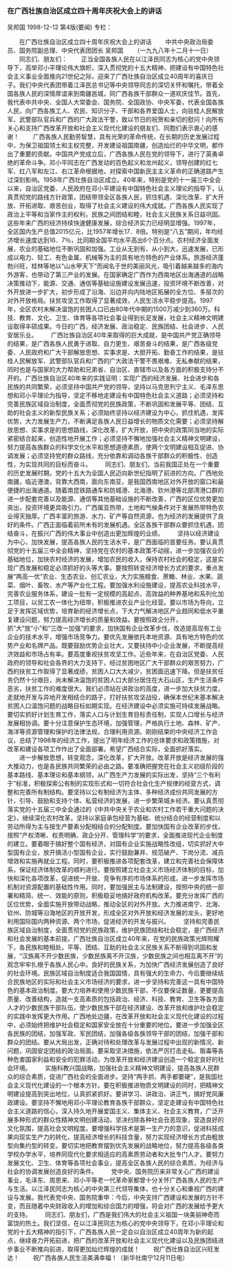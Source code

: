 ### 在广西壮族自治区成立四十周年庆祝大会上的讲话
吴邦国
1998-12-12
第4版(要闻)
专栏：

　　在广西壮族自治区成立四十周年庆祝大会上的讲话
　　中共中央政治局委员、国务院副总理、中央代表团团长  吴邦国
　　（一九九八年十二月十一日）
　　同志们、朋友们：
　　正当全国各族人民在以江泽民同志为核心的党中央领导下，高举邓小平理论伟大旗帜，深入贯彻党的十五大精神，把建设有中国特色社会主义事业全面推向21世纪之际，迎来了广西壮族自治区成立40周年的喜庆日子。我们中央代表团带着江泽民总书记等中央领导同志的深切关怀和嘱托，带着全国各族人民的深情厚谊来到南疆邕城，同广西各族干部群众一道欢庆佳节。首先，我代表中共中央、全国人大常委会、国务院、全国政协、中央军委，代表全国各族人民，向广西各族工人、农民、知识分子、干部和各界爱国人士，向驻桂人民解放军、武警部队官兵和广西的广大政法干警，致以节日的祝贺和亲切的慰问！向所有关心和支持广西改革开放和社会主义现代化建设的朋友们、同胞们表示衷心的感谢！
　　广西各族人民勤劳智慧，具有光荣的革命传统，在长期的历史发展过程中，为保卫祖国领土和主权完整，开发建设祖国南疆，创造灿烂的中华文明，都作出了重要的贡献。中国共产党成立后，广西各族人民在党的领导下，进行了英勇卓绝的革命斗争。邓小平同志在广西发动的百色起义和龙州起义，领导创建的红七军、红八军和左江、右江革命根据地，对探索中国新民主主义革命的正确道路产生过深刻影响。1958年广西壮族自治区成立。40年来，特别是党的十一届三中全会以来，自治区党委、人民政府在邓小平建设有中国特色社会主义理论的指导下，认真贯彻党的路线方针政策，团结带领全区各族人民，抓住机遇、深化改革、扩大开放、开拓进取、艰苦创业，取得了社会主义建设的伟大成就。广西各族人民实现了政治上平等和当家作主的权利，民族之间团结和睦，社会主义民族关系日益巩固。这些年来广西的经济持续快速健康发展，综合经济实力已经明显增强。1997年，全区国内生产总值2015亿元，比1957年增长17．8倍。特别是“八五”期间，年均经济增长速度达到16．7％，比同期全国平均水平高出6个百分点。农村经济全面发展，农业的基础地位不断巩固和加强。工业从无到有、从小到大，迅速发展，已形成以电力、轻工、有色金属、机械等为主的具有地方特色的产业体系。旅游经济蓬勃兴旺，桂林等地以“山水甲天下”而闻名于世的美丽风光，吸引着越来越多的海内外游客，也带动了第三产业的发展。在国家确定广西作为西南地区出海通道的战略决策推动下，能源、交通、通信等基础设施建设发展迅速，投资环境不断改善，对外开放进一步扩大，初步形成了沿海、沿边并向内陆地区拓展的全方位、多层次的对外开放格局。扶贫攻坚工作取得了显著成效，人民生活水平稳步提高。1997年，全区农村未解决温饱的贫困人口已由80年代中期的1500万减少到360万。科技、教育、文化、卫生、体育等各项社会事业得到长足发展，社会主义精神文明建设取得丰硕成果。今日的广西，经济发展、政治稳定、民族团结、社会进步、人民安居乐业。
　　广西壮族自治区40年来取得的巨大成就，是中国共产党正确领导的结果，是广西各族人民勇于进取、自力更生、艰苦奋斗的结果，是广西各级党委、人民政府和广大干部解放思想、实事求是、大胆开拓、勤奋工作的结果，是驻桂人民解放军、武警部队官兵和广西的广大政法干警不畏艰难、无私奉献的结果，同时也是与国家的大力帮助和兄弟省、自治区、直辖市以及各方面的积极支持分不开的。广西壮族自治区40年来的实践证明：实现广西的经济发展、社会进步和各民族的共同繁荣，必须坚持中国共产党的领导，坚持以马克思列宁主义、毛泽东思想和邓小平理论为指导，坚定不移地走建设有中国特色社会主义道路；必须坚持和完善民族区域自治制度，全面贯彻党的民族政策，不断巩固和发展平等、团结、互助的社会主义的新型民族关系；必须始终坚持以经济建设为中心，抓住机遇，发挥优势，大力发展生产力，不断满足各族人民日益增长的物质文化需要；必须坚持解放思想、实事求是的思想路线，深化改革，扩大开放，把中央的政策同当地的实际紧密结合起来，创造性地开展工作；必须坚持不懈地加强社会主义精神文明建设，努力提高各族群众的科学文化水平和思想道德素质，使两个文明建设相互促进、协调发展；必须坚持党的群众路线，充分依靠和调动各族干部群众的积极性、创造性，为实现共同的目标而奋斗。
　　同志们、朋友们，当前我国正处在一个重要的历史发展时期，党的十五大为全国人民迈向新世纪指明了前进的方向。广西地处南疆，临近港澳，背靠大西南，面向东南亚，是我国西南地区对外开放的窗口和最便捷的出海通道。随着南昆铁路通车和防城港、北海港、钦州港等北部湾港口群的进一步配套完善以及能源、通信等其他基础设施的不断改善，广西的区位优势更加突出，投资环境更具吸引力。广西属亚热带，土地和气候条件对于发展热带特色农业得天独厚。广西丰富的旅游、水力、矿产等自然资源，也为经济的发展提供了良好的条件。广西正面临着前所未有的发展机遇。全区各族干部群众要抓住机遇，团结奋斗，在振兴广西的伟大事业中创造出更加辉煌的业绩。
　　坚持以经济建设为中心，加快发展，提高各族人民的生活水平，是广西面临的首要任务。要认真贯彻党的十五届三中全会精神，坚持党在农村的基本政策不动摇，进一步加强农业的基础地位，加快农村经济的发展，增加农民的收入，保持农村社会的稳定，这是实现广西发展和稳定必须抓好的头等大事。要按照转变经济增长方式的要求，重点发展“两高一优”农业、生态农业、创汇农业，大力实施粮食、蔗糖、林业、水果、蔬菜、烟叶、畜牧、水产等产业化工程。要加强水利设施建设，提高农业科技水平，完善农业服务体系，建设一批有一定规模的高起点、高效益的种养基地和系列化加工项目，以贸工农一体化为纽带，积极推进农业产业化经营。要以市场为导向，立足于发挥区域优势，培育新的经济增长点，下大力气解决地区产业趋同和低水平重复建设问题，努力提高经济增长的质量和效益。要按照政企分开，抓“大”放“小”和“三改一加强”的要求，加快国有企业改革步伐，改造提高现有工业企业的技术水平，增强市场竞争力。要优先发展依托本地资源、具有地方特色的优势产业和名牌产品。既要鼓励优势企业壮大，又要扶持中小企业发展，不断提高经济效益和市场占有率。要高度重视扶贫攻坚工作。近些年来，在自治区党委、人民政府的领导和社会各界的大力支持下，经过贫困地区广大干部群众的艰苦努力，广西的扶贫工作取得了显著成绩，贫困人口大大减少，贫困面迅速下降。但是扶贫任务仍然十分艰巨，尚未解决温饱的贫困人口大部分居住在大石山区，生产生活条件恶劣，扶贫工作的难度很大。我们必须站在讲政治的高度，进一步加大扶贫力度，走就地开发与异地开发相结合的路子，打好扶贫攻坚战役，确保本世纪末基本解决贫困人口温饱问题的战略目标如期实现。在经济建设中必须实施可持续发展战略。要切实抓好计划生育工作，落实人口与计划生育目标责任制，实现人口增长与经济发展相协调。要十分注意保护生态环境，加强管理，严格执行土地、森林、矿产、海洋等资源管理和保护的法律法规，合理利用资源。刚刚结束的中央经济工作会议，总结了1998年的经济工作，提出了明年经济工作的总体要求和政策措施，对改革和建设各项工作作出了全面部署。希望广西结合实际，全面抓好落实。
　　进一步解放思想，转变观念，深化改革，扩大开放。改革开放是经济发展的强大推动力，也是各民族共同繁荣的必由之路。要准确把握党在社会主义初级阶段的基本路线、基本理论和基本纲领，从广西生产力发展的实际出发，坚持“三个有利于”标准，积极探索公有制的实现形式和一切符合社会化生产规律的经营方式，调整和完善所有制结构。要坚持以公有制经济为主体、多种经济成份共同发展的方针，引导、鼓励和支持个体、私营经济的发展，进一步繁荣城乡经济。要认真贯彻落实党的十五届三中全会通过的《中共中央关于农业和农村工作若干重大问题的决定》，继续深化农村改革，坚持以家庭承包经营为基础、统分结合的经营制度和以劳动所得为主与按生产要素分配相结合的分配制度。要加快国有企业改革的步伐，按照“产权清晰、权责明确、政企分开、管理科学”的要求，全面推进现代企业制度的建立。要着眼于搞好整个国有经济，对国有企业实施战略性改组，切实抓好大中型国有企业，放开搞活小型国有企业，实行鼓励兼并、规范破产、下岗分流、减员增效和实施再就业工程。同时，要积极推进各项配套改革，建立和完善社会保障体系，保证经济体制改革的顺利进行。要按照建立社会主义市场经济体制的目标，加快和深化各项改革，促进统一开放、竞争有序的市场体系的形成，进一步发挥市场机制对资源配置的基础性作用。同时，要加强民主与法制建设，按照中央的统一部署和精简、统一、效能的原则，积极稳妥地搞好政府机构改革。要充分发挥广西的区位优势，全面实施开放带动战略，推动全区的对外开放。大力推进南宁、北海、钦州、防城等沿海地区的开放开发，形成全区对外开放和经济发展的龙头，更好地利用国际国内两种资源、两个市场，促进经济的开发与振兴。
　　坚持和完善民族区域自治制度，全面贯彻党的民族政策，维护民族团结和社会稳定，是广西经济和社会发展的基本前提。广西壮族自治区成立40年来，在党的民族政策光辉照耀下，各民族和睦相处，平等、团结、互助的社会主义民族关系不断得到巩固和发展，“汉族离不开少数民族，少数民族离不开汉族，少数民族之间也相互离不开”的观念牢牢扎根于各族人民心中。良好的民族关系，为加快广西经济发展创造了良好的社会环境。民族区域自治制度适合我国国情，具有强大的生命力，今后要继续结合民族地区的实际和社会主义市场经济的要求，进一步坚持和完善这一具有中国特色的基本政治制度。要大力培养和使用少数民族干部，不仅要保证数量，更要提高质量、改善结构，造就一支高素质的包括政治、经济、科技、教育、卫生等各方面人才的少数民族干部队伍，使少数民族干部在经济建设、改革开放和维护社会稳定的实践中发挥更大作用。广西地处边疆，在改革开放和社会主义现代化建设的过程中，必须始终把维护社会稳定和国家安全放在十分重要的地位。要进一步加强全区各民族的团结，加强军政、军民团结，加强各级各族领导干部的团结，加强干部和群众的团结。要从大局出发，正确对待和处理改革与发展过程中出现的新情况、新问题，巩固安定团结的政治局面。要采取坚决措施，依法严厉打击走私、贩毒等各种危害国家利益和安全的犯罪活动，为改革开放和经济建设创造一个稳定良好的社会环境。
　　实施科教兴国战略，加强社会主义精神文明建设，提高各族人民群众的综合素质，促进广西社会的全面进步。坚持“两手抓、两手都要硬”，是我国社会主义现代化建设的一个根本方针。要在积极推进物质文明建设的同时，把精神文明建设提高到突出地位，认真抓紧抓好。要讲学习、讲政治、讲正气，搞好党风廉政建设。要坚持不懈地用邓小平理论教育各族干部群众，坚定走建设有中国特色社会主义道路的信心，深入持久地开展爱国主义、集体主义、社会主义教育，广泛开展多种形式的群众性精神文明创建活动，坚决扫除各种社会丑恶现象，营造良好的文化氛围，提高社会文明程度。要增强科学技术是第一生产力的意识，促进科技成果向现实生产力的转化，提高经济增长的科技含量，努力实现经济增长方式由粗放型向集约型的转变。要切实地把教育摆到优先发展的战略地位，努力提高各级各类学校办学水平，培养同现代化要求相适应的高素质劳动者和大批专门人才。要努力发展文化、卫生、体育等各项社会事业，提高全区各族人民的综合素质，为经济与社会的协调发展创造良好的条件。
　　党中央、国务院历来非常关心广西的建设事业，毛泽东、周恩来、邓小平等老一代革命家都曾十分关怀广西各族人民的生产与生活。以江泽民同志为核心的中央第三代领导集体，也十分关心和重视广西的建设与发展。我代表党中央、国务院重申：今后，中央支持广西建设和发展的方针不变，而且随着中央财政收入的增加和综合国力的增强，将会对广西的发展给予更大的支持。
　　同志们、朋友们，广西是我们伟大的社会主义祖国一块美丽神奇而富饶的热土。我们坚信，在以江泽民同志为核心的党中央领导下，在邓小平理论和党的十五大精神的指引下，广西各族人民一定会以自治区成立40周年为新的起点，继续奋力开拓前进，把广西的改革开放和社会主义现代化建设以及民族团结进步事业不断推向前进，取得更加灿烂辉煌的成就！
　　祝广西壮族自治区兴旺发达！
　　祝广西各族人民生活美满幸福！（新华社南宁12月11日电）
